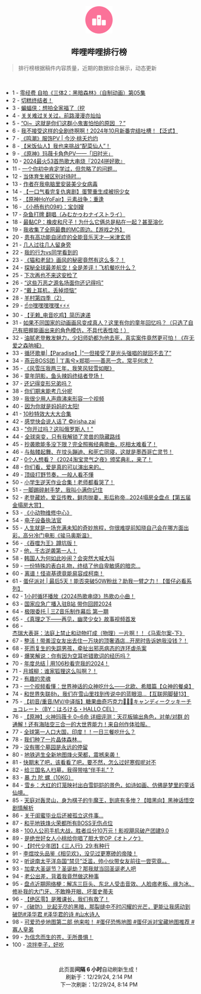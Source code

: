 <div align="center">
    <img src="./assets/icon_rank.png" alt="logo" />
    <h2>哔哩哔哩排行榜</h>
</div>

> 排行榜根据稿件内容质量，近期的数据综合展示，动态更新

<br />

<ul><li><span>1 - <a href=https://www.bilibili.com/BV1fKCzYWEkU target=_blank>零经费&nbsp;自拍《三体2：黑暗森林》（自制动画）第05集</a></span></li><li><span>2 - <a href=https://www.bilibili.com/BV1YFC6Y7EB4 target=_blank>切糕终结者！</a></span></li><li><span>3 - <a href=https://www.bilibili.com/BV1n3CnYuEjh target=_blank>蝙蝠侠：想拍全家福了（挖</a></span></li><li><span>4 - <a href=https://www.bilibili.com/BV1SECqYqE7A target=_blank>关关难过关关过，前路漫漫亦灿灿</a></span></li><li><span>5 - <a href=https://www.bilibili.com/BV14QC6YkEKz target=_blank>“Oi~&nbsp;&nbsp;这就是你们这群小鬼害怕怕的原因&nbsp;&nbsp;？”</a></span></li><li><span>6 - <a href=https://www.bilibili.com/BV1jXC8YwEym target=_blank>我不接受这样的全剧终啊啊！2024年10月新番完结吐槽！【泛式】</a></span></li><li><span>7 - <a href=https://www.bilibili.com/BV1A1CaYyEUP target=_blank>《鸣潮》服饰PV&nbsp;|&nbsp;今汐·桃夭灼灼</a></span></li><li><span>8 - <a href=https://www.bilibili.com/BV1EXCnYgEcP target=_blank>【米饭仙人】我也来挑战“配菜仙人”！</a></span></li><li><span>9 - <a href=https://www.bilibili.com/BV18wCPYgE32 target=_blank>《原神》玛薇卡角色PV——「旧时光」</a></span></li><li><span>10 - <a href=https://www.bilibili.com/BV13pkdY9Ey2 target=_blank>2024最火53首热歌大串烧『2024拼好歌』</a></span></li><li><span>11 - <a href=https://www.bilibili.com/BV1N5CBYcEAQ target=_blank>一个你初中肯定学过，但忽略了的问题...</a></span></li><li><span>12 - <a href=https://www.bilibili.com/BV1PYCAYcEjU target=_blank>当体育生被区别对待时...</a></span></li><li><span>13 - <a href=https://www.bilibili.com/BV1KjCHY9Evi target=_blank>作者在我电脑里安装美少女病毒</a></span></li><li><span>14 - <a href=https://www.bilibili.com/BV14MCBYPE2e target=_blank>【一口气看完复仇爽剧】蛋警重生成被拐少女</a></span></li><li><span>15 - <a href=https://www.bilibili.com/BV12jChYyEEz target=_blank>【原神HoYoFair】元素战争：重逢</a></span></li><li><span>16 - <a href=https://www.bilibili.com/BV1atCpYNECg target=_blank>《小杨有约09#》：宝剑嫂</a></span></li><li><span>17 - <a href=https://www.bilibili.com/BV1WuCwYoEnc target=_blank>杂鱼打牌&nbsp;翻唱（みむかゥわナイストライ）</a></span></li><li><span>18 - <a href=https://www.bilibili.com/BV18KC6YVEFP target=_blank>最黏CP：橡皮和尺子！为什么它俩总是粘在一起？甚至溶化</a></span></li><li><span>19 - <a href=https://www.bilibili.com/BV11qCnYnEZ1 target=_blank>我收集了全网最蠢的MC周边。【游戏之外】</a></span></li><li><span>20 - <a href=https://www.bilibili.com/BV1WGCPYYE9Q target=_blank>患有高功能自闭症的全能音乐天才—米津玄师</a></span></li><li><span>21 - <a href=https://www.bilibili.com/BV1PdCBYwEx7 target=_blank>几人过往几人留身旁</a></span></li><li><span>22 - <a href=https://www.bilibili.com/BV1JSCEYeEVJ target=_blank>我的行为vs同学看到的</a></span></li><li><span>23 - <a href=https://www.bilibili.com/BV13wCJYxECU target=_blank>《猫和老鼠》画风的秘密竟然有这么多？！</a></span></li><li><span>24 - <a href=https://www.bilibili.com/BV1wfCPYwE49 target=_blank>探秘全球最差航空！全是差评！飞机餐吃什么？</a></span></li><li><span>25 - <a href=https://www.bilibili.com/BV1eECzYjEPF target=_blank>下次再也不来这安检了</a></span></li><li><span>26 - <a href=https://www.bilibili.com/BV1imCAYSEne target=_blank>“这些万恶之源名场面你还记得吗”</a></span></li><li><span>27 - <a href=https://www.bilibili.com/BV1tgCkYEEmJ target=_blank>“戴上耳机，丢掉烦恼”</a></span></li><li><span>28 - <a href=https://www.bilibili.com/BV11k6sYQEtS target=_blank>羊村第四季（2）</a></span></li><li><span>29 - <a href=https://www.bilibili.com/BV1G3kQY1EEt target=_blank>☝🤓嘿嘿嘿嘿嘿⚡⚡⚡</a></span></li><li><span>30 - <a href=https://www.bilibili.com/BV12XkRY5EiQ target=_blank>【无赖_电音吃鸡】简历速递</a></span></li><li><span>31 - <a href=https://www.bilibili.com/BV16sC6YcEXf target=_blank>如果不同国家的动画画风变成真人？这里有你的童年回忆吗？（只选了自己有把握能画出来的角色模仿，不具代表性哈！）</a></span></li><li><span>32 - <a href=https://www.bilibili.com/BV1HHC6YAEwJ target=_blank>油腻老登散发魅力，少妇师奶都为他去死，真实案件竟然更可怕！《在无爱之森呐喊》</a></span></li><li><span>33 - <a href=https://www.bilibili.com/BV16skRYYEVM target=_blank>循环歌单|【Paradise】|“一但接受了是光头强唱的就回不去了”</a></span></li><li><span>34 - <a href=https://www.bilibili.com/BV1PKC1YUE6p target=_blank>燕云BOSS团&nbsp;|&nbsp;丁禹兮×郑鄂——善恶一念，常平何求？</a></span></li><li><span>35 - <a href=https://www.bilibili.com/BV1LsCwY2EDb target=_blank>《风雪压我两三年，我笑风轻雪如眠》</a></span></li><li><span>36 - <a href=https://www.bilibili.com/BV1xQC4YNEh9 target=_blank>童年阴影，鱼头辣妈终结者登场！</a></span></li><li><span>37 - <a href=https://www.bilibili.com/BV1znCsYmE5L target=_blank>还记得变形兄弟吗？</a></span></li><li><span>38 - <a href=https://www.bilibili.com/BV1yiCrYrEff target=_blank>你们期末能考几分呢</a></span></li><li><span>39 - <a href=https://www.bilibili.com/BV1EUCEYNEme target=_blank>我很少用人声鼎沸来形容一个视频</a></span></li><li><span>40 - <a href=https://www.bilibili.com/BV1FPCzYdENC target=_blank>因为你就是妈妈的太阳!</a></span></li><li><span>41 - <a href=https://www.bilibili.com/BV15zCJYcEjf target=_blank>10秒特效大大大合集</a></span></li><li><span>42 - <a href=https://www.bilibili.com/BV12dCJYEEL3 target=_blank>感觉快会说人话了&nbsp;©irisha.zai</a></span></li><li><span>43 - <a href=https://www.bilibili.com/BV1S5CvYaEf6 target=_blank>&quot;你开过吗？这叫俄罗斯人！&quot;</a></span></li><li><span>44 - <a href=https://www.bilibili.com/BV1SrCsYPEba target=_blank>全球突变，只有我解锁了灵兽的隐藏路线</a></span></li><li><span>45 - <a href=https://www.bilibili.com/BV1sSCPYMEQF target=_blank>抄袭歌能多没下限？完全照搬经典歌曲，吃相太难看了！</a></span></li><li><span>46 - <a href=https://www.bilibili.com/BV1vRCrYbEd6 target=_blank>与骷髅起舞、在坟头蹦迪、和死亡同寝，这就是墨西哥亡灵节！</a></span></li><li><span>47 - <a href=https://www.bilibili.com/BV1SFCPYrEKX target=_blank>0个人想看？《2024淘宝灵气之夜》颁奖典礼，来了！</a></span></li><li><span>48 - <a href=https://www.bilibili.com/BV1dDCqY1Esb target=_blank>你们看，爱是真的可以演出来的。</a></span></li><li><span>49 - <a href=https://www.bilibili.com/BV15fCEYtE5y target=_blank>顶级打野节奏，一般人看不懂</a></span></li><li><span>50 - <a href=https://www.bilibili.com/BV1sSCwY8E5t target=_blank>小学生逆天作业合集！老师都看哭了！</a></span></li><li><span>51 - <a href=https://www.bilibili.com/BV1nCCEYBEdh target=_blank>一脚踢碎射手梦，我叫小满你记住</a></span></li><li><span>52 - <a href=https://www.bilibili.com/BV1anCEYWEnV target=_blank>老登藏娇，爱豆传教，鲜肉抛妻，影后称帝…2024塌房全盘点【第五届金塌房大赏】</a></span></li><li><span>53 - <a href=https://www.bilibili.com/BV1qtkRYhEvn target=_blank>《小动物维修中心》</a></span></li><li><span>54 - <a href=https://www.bilibili.com/BV1baCnY9EFy target=_blank>电子设备执法官</a></span></li><li><span>55 - <a href=https://www.bilibili.com/BV1FHCBYxESQ target=_blank>人生就是一场充满未知的奇妙旅程，你很难提前知晓自己会在哪方面出彩，高分冷门电影《骏马奥斯温》</a></span></li><li><span>56 - <a href=https://www.bilibili.com/BV12okoYJEtJ target=_blank>《吞噬为王》蹲坑版！</a></span></li><li><span>57 - <a href=https://www.bilibili.com/BV1qLkZYTEUD target=_blank>他，千古逆袭第一人！</a></span></li><li><span>58 - <a href=https://www.bilibili.com/BV1qQCrYhEpZ target=_blank>韩国人为何如此吵闹？会突然大喊大叫</a></span></li><li><span>59 - <a href=https://www.bilibili.com/BV1YQCvYTE21 target=_blank>一份特殊的表白礼物，终结了他自卑敏感的暗恋…</a></span></li><li><span>60 - <a href=https://www.bilibili.com/BV12jCYYpEy2 target=_blank>离谱！怪盗基德竟能易容成柯南！</a></span></li><li><span>61 - <a href=https://www.bilibili.com/BV1XxCnYZEJg target=_blank>蛋仔派对&nbsp;|&nbsp;最后5天！能否突破50W粉丝？助我一臂之力！【蛋仔必看系列】</a></span></li><li><span>62 - <a href=https://www.bilibili.com/BV1K6CeYdE1d target=_blank>1小时循环播放《2024热歌串烧》热歌の小曲！</a></span></li><li><span>63 - <a href=https://www.bilibili.com/BV19zCJYFE7v target=_blank>国家应急广播入驻B站&nbsp;带你回顾2024</a></span></li><li><span>64 - <a href=https://www.bilibili.com/BV1BaC6YxEuw target=_blank>极限委托&nbsp;|&nbsp;三Z音乐制作幕后&nbsp;第一期</a></span></li><li><span>65 - <a href=https://www.bilibili.com/BV1xKCPYqEqJ target=_blank>《真理之下——再见，幽灵少女》故事视频首发</a></span></li><li><span>66 - <a href=https://www.bilibili.com/BV1yoCJYmEkd target=_blank>杰瑞大表哥：法庭上禁止和动物打成（物理）一片啊！！《马索尔案-下》</a></span></li><li><span>67 - <a href=https://www.bilibili.com/BV1ZRCrYbEgh target=_blank>整活！带羞涩女友出去住一万块的顶奢酒店…开房时告诉她我没钱？！</a></span></li><li><span>68 - <a href=https://www.bilibili.com/BV1pCCnYjEup target=_blank>死而复生的失踪男孩，牵扯出邪恶病态的连环虐杀案</a></span></li><li><span>69 - <a href=https://www.bilibili.com/BV1atCpYNEmm target=_blank>爆笑解说：你有因为空耳听错歌词的经历吗？</a></span></li><li><span>70 - <a href=https://www.bilibili.com/BV1aZCzYUE15 target=_blank>年度总结&nbsp;|&nbsp;用106秒看完我的2024！</a></span></li><li><span>71 - <a href=https://www.bilibili.com/BV1SpCzYkErE target=_blank>月城柳：谁家狐狸这么叫啊？！</a></span></li><li><span>72 - <a href=https://www.bilibili.com/BV1L6CgYBEVY target=_blank>有趣的灵魂</a></span></li><li><span>73 - <a href=https://www.bilibili.com/BV166CAYsEGm target=_blank>一个视频看懂：世界神话的众神吃什么——北欧、希腊篇【众神的餐桌】</a></span></li><li><span>74 - <a href=https://www.bilibili.com/BV1bsCEYDEmU target=_blank>和世界失联8h，我们在雪山里找到传说中的蓝眼泪...【互联网脚替13】</a></span></li><li><span>75 - <a href=https://www.bilibili.com/BV1RLCzY7EhN target=_blank>【初音/重音/MV/中译版】糖果曲奇巧克力🍭🍪🍫キャンディークッキーチョコレート（BY：はろける・HALLO&nbsp;CEL）</a></span></li><li><span>76 - <a href=https://www.bilibili.com/BV1CkCCYLE6F target=_blank>【原神】火神玛薇卡&nbsp;0~6命&nbsp;详细评测：天花板输出角色，对单/对群&nbsp;的通解！还有海陆空三合一的大世界能力！来自创作体验服。</a></span></li><li><span>77 - <a href=https://www.bilibili.com/BV1K3CbY3Emo target=_blank>全球第一人口大国，印度！！一日三餐吃什么？</a></span></li><li><span>78 - <a href=https://www.bilibili.com/BV1xpCGYZEd3 target=_blank>我们种了一片晶体森林...</a></span></li><li><span>79 - <a href=https://www.bilibili.com/BV1RrCYYKEYL target=_blank>没有哪个墓园是永远的停留</a></span></li><li><span>80 - <a href=https://www.bilibili.com/BV1fgCrYbECp target=_blank>地铁逃生全新地图烽火荣都，震撼来袭！</a></span></li><li><span>81 - <a href=https://www.bilibili.com/BV14VC6YBE7k target=_blank>快期末了吧，该看看了吧，要不然，怎么过好寒假呢对不</a></span></li><li><span>82 - <a href=https://www.bilibili.com/BV1dMCAYjELX target=_blank>给三国名人扫墓，我得带啥“伴手礼”？</a></span></li><li><span>83 - <a href=https://www.bilibili.com/BV1mtCzYuEKg target=_blank>暴&nbsp;力&nbsp;陀&nbsp;螺（10KG）</a></span></li><li><span>84 - <a href=https://www.bilibili.com/BV1kKCnYrEce target=_blank>雪乡：大红的灯笼映衬出白雪皑皑的景色，如诗如画、仿佛是梦里的童话仙境。</a></span></li><li><span>85 - <a href=https://www.bilibili.com/BV19vkRYdETG target=_blank>天庭对轰灵山，身为棋子的牛魔王，到底有多惨？【暗黑向】黑神话悟空剧情解析</a></span></li><li><span>86 - <a href=https://www.bilibili.com/BV1zHCBYsE5V target=_blank>关于闺蜜毕业后还被孤立这件事...</a></span></li><li><span>87 - <a href=https://www.bilibili.com/BV1m9CJYSEm4 target=_blank>和平地铁烽火荣都所有BOSS无伤点位</a></span></li><li><span>88 - <a href=https://www.bilibili.com/BV1wiCxY4EZi target=_blank>100人公司手机大战，胜者瓜分10万元！影视飓风破产团建9.0</a></span></li><li><span>89 - <a href=https://www.bilibili.com/BV1F6CAYxELL target=_blank>是绝世好女人小桃给你唱了胆大党OP《オトノケ》</a></span></li><li><span>90 - <a href=https://www.bilibili.com/BV1CvCqYdE7p target=_blank>【时代少年团】《三人行》29:有种行</a></span></li><li><span>91 - <a href=https://www.bilibili.com/BV1kECBY4Eeq target=_blank>李煜坟头品鉴《相见欢》，没见过更寒碜的帝陵！</a></span></li><li><span>92 - <a href=https://www.bilibili.com/BV1RDk9YdEsE target=_blank>听说南太平洋岛国“禁贝”泛滥，帅小伙带女友前往一尝究竟。。</a></span></li><li><span>93 - <a href=https://www.bilibili.com/BV1p5CBYFEzF target=_blank>加拿大圣诞节？圣诞劫？那我就当回圣诞老人吧</a></span></li><li><span>94 - <a href=https://www.bilibili.com/BV1TECHYpE2x target=_blank>老公出差，背着我竟然做这种事</a></span></li><li><span>95 - <a href=https://www.bilibili.com/BV1QfCqYgE9j target=_blank>盘点近期网络梗：解冻三巨头、东北人受击音效、人脸痞老板、缘为冰、修补我的大门牙、不敢睁开眼、坏蛋史蒂夫</a></span></li><li><span>96 - <a href=https://www.bilibili.com/BV1ZdCnYMEch target=_blank>【绝区零】是雅课长，我们有救了！</a></span></li><li><span>97 - <a href=https://www.bilibili.com/BV1gNCkYDEx4 target=_blank>《破防》&nbsp;比起无尽的黑暗，那裂缝中不时闪耀的光芒，更能让我感动到破防#泽华君&nbsp;#泽华君的诗&nbsp;#山水诗人</a></span></li><li><span>98 - <a href=https://www.bilibili.com/BV1ecCkYsERf target=_blank>可爱恐步地图第二部&nbsp;他来啦！&nbsp;#蛋仔恐怖地图&nbsp;#蛋仔派对宝藏地图推荐&nbsp;#寡人皇弟</a></span></li><li><span>99 - <a href=https://www.bilibili.com/BV1GvCBY1Eee target=_blank>为信念而生的苍，无所畏惧！</a></span></li><li><span>100 - <a href=https://www.bilibili.com/BV1CTCpYUEvH target=_blank>凉拌李子，好吃</a></span></li></ul>

<br />

<p align=center>此页面<strong>间隔 6 小时</strong>自动刷新生成！<br>刷新于：12/29/24, 2:14 PM<br>下一次刷新：12/29/24, 8:14 PM</p>
